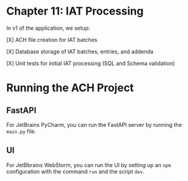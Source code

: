 # Chapter 11: IAT Processing

In v1 of the application, we setup:

[X] ACH file creation for IAT batches

[X] Database storage of IAT batches, entries, and addenda

[X] Unit tests for initial IAT processing (SQL and Schema validation)

# Running the ACH Project

## FastAPI

For JetBrains PyCharm, you can run the FastAPI server by running the `main.py` file.

## UI 

For JetBbrains WebStorm, you can run the UI by setting up an `npm` configuration with the command `run` and 
the script `dev`. 